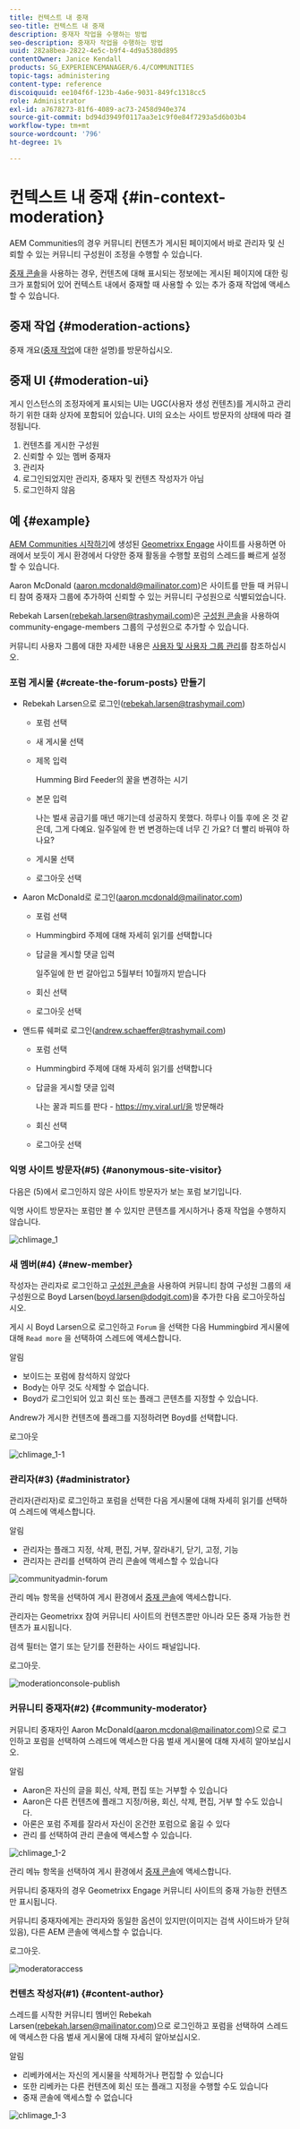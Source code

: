 ```yaml
---
title: 컨텍스트 내 중재
seo-title: 컨텍스트 내 중재
description: 중재자 작업을 수행하는 방법
seo-description: 중재자 작업을 수행하는 방법
uuid: 282a8bea-2822-4e5c-b9f4-4d9a5380d895
contentOwner: Janice Kendall
products: SG_EXPERIENCEMANAGER/6.4/COMMUNITIES
topic-tags: administering
content-type: reference
discoiquuid: ee104f6f-123b-4a6e-9031-849fc1318cc5
role: Administrator
exl-id: a7678273-81f6-4089-ac73-2458d940e374
source-git-commit: bd94d3949f0117aa3e1c9f0e84f7293a5d6b03b4
workflow-type: tm+mt
source-wordcount: '796'
ht-degree: 1%

---
```


# 컨텍스트 내 중재 {#in-context-moderation}

AEM Communities의 경우 커뮤니티 컨텐츠가 게시된 페이지에서 바로 관리자 및 신뢰할 수 있는 커뮤니티 구성원이 조정을 수행할 수 있습니다.

[중재 콘솔](moderation.md)을 사용하는 경우, 컨텐츠에 대해 표시되는 정보에는 게시된 페이지에 대한 링크가 포함되어 있어 컨텍스트 내에서 중재할 때 사용할 수 있는 추가 중재 작업에 액세스할 수 있습니다.

## 중재 작업 {#moderation-actions}

중재 개요([중재 작업](moderate-ugc.md#moderation-actions)에 대한 설명)를 방문하십시오.

## 중재 UI {#moderation-ui}

게시 인스턴스의 조정자에게 표시되는 UI는 UGC(사용자 생성 컨텐츠)를 게시하고 관리하기 위한 대화 상자에 포함되어 있습니다. UI의 요소는 사이트 방문자의 상태에 따라 결정됩니다.

1. 컨텐츠를 게시한 구성원
1. 신뢰할 수 있는 멤버 중재자
1. 관리자
1. 로그인되었지만 관리자, 중재자 및 컨텐츠 작성자가 아님
1. 로그인하지 않음

## 예 {#example}

[AEM Communities 시작하기](getting-started.md)에 생성된 [Geometrixx Engage](http://localhost:4503/content/sites/engage/en.html) 사이트를 사용하면 아래에서 보듯이 게시 환경에서 다양한 중재 활동을 수행할 포럼의 스레드를 빠르게 설정할 수 있습니다.

Aaron McDonald (aaron.mcdonald@mailinator.com)은 사이트를 만들 때 커뮤니티 참여 중재자 그룹에 추가하여 신뢰할 수 있는 커뮤니티 구성원으로 식별되었습니다.

Rebekah Larsen(rebekah.larsen@trashymail.com)은 [구성원 콘솔](members.md)을 사용하여 community-engage-members 그룹의 구성원으로 추가할 수 있습니다.

커뮤니티 사용자 그룹에 대한 자세한 내용은 [사용자 및 사용자 그룹 관리](users.md)를 참조하십시오.

### 포럼 게시물 {#create-the-forum-posts} 만들기

* Rebekah Larsen으로 로그인(rebekah.larsen@trashymail.com)

   * 포럼 선택
   * 새 게시물 선택
   * 제목 입력

      Humming Bird Feeder의 꿀을 변경하는 시기

   * 본문 입력

      나는 벌새 공급기를 매년 매기는데 성공하지 못했다. 하루나 이틀 후에 온 것 같은데, 그게 다예요. 일주일에 한 번 변경하는데 너무 긴 가요? 더 빨리 바꿔야 하나요?
   * 게시물 선택
   * 로그아웃 선택

* Aaron McDonald로 로그인(aaron.mcdonald@mailinator.com)

   * 포럼 선택
   * Hummingbird 주제에 대해 자세히 읽기를 선택합니다
   * 답글을 게시할 댓글 입력

      일주일에 한 번 갈아입고 5월부터 10월까지 받습니다

   * 회신 선택
   * 로그아웃 선택

* 앤드류 쉐퍼로 로그인(andrew.schaeffer@trashymail.com)

   * 포럼 선택
   * Hummingbird 주제에 대해 자세히 읽기를 선택합니다
   * 답글을 게시할 댓글 입력

      나는 꿀과 피드를 판다 - https://my.viral.url/을 방문해라

   * 회신 선택
   * 로그아웃 선택

### 익명 사이트 방문자(#5) {#anonymous-site-visitor}

다음은 (5)에서 로그인하지 않은 사이트 방문자가 보는 포럼 보기입니다.

익명 사이트 방문자는 포럼만 볼 수 있지만 콘텐츠를 게시하거나 중재 작업을 수행하지 않습니다.

![chlimage_1](assets/chlimage_1.png)

### 새 멤버(#4) {#new-member}

작성자는 관리자로 로그인하고 [구성원 콘솔](members.md)을 사용하여 커뮤니티 참여 구성원 그룹의 새 구성원으로 Boyd Larsen(boyd.larsen@dodgit.com)을 추가한 다음 로그아웃하십시오.

게시 시 Boyd Larsen으로 로그인하고 `Forum` 을 선택한 다음 Hummingbird 게시물에 대해 `Read more` 을 선택하여 스레드에 액세스합니다.

알림

* 보이드는 포럼에 참석하지 않았다
* Body는 아무 것도 삭제할 수 없습니다.
* Boyd가 로그인되어 있고 회신 또는 플래그 콘텐츠를 지정할 수 있습니다.

Andrew가 게시한 컨텐츠에 플래그를 지정하려면 Boyd를 선택합니다.

로그아웃

![chlimage_1-1](assets/chlimage_1-1.png)

### 관리자(#3) {#administrator}

관리자(관리자)로 로그인하고 포럼을 선택한 다음 게시물에 대해 자세히 읽기를 선택하여 스레드에 액세스합니다.

알림

* 관리자는 플래그 지정, 삭제, 편집, 거부, 잘라내기, 닫기, 고정, 기능
* 관리자는 관리를 선택하여 관리 콘솔에 액세스할 수 있습니다

![communityadmin-forum](assets/communityadmin-forum.png)

관리 메뉴 항목을 선택하여 게시 환경에서 [중재 콘솔](moderation.md)에 액세스합니다.

관리자는 Geometrixx 참여 커뮤니티 사이트의 컨텐츠뿐만 아니라 모든 중재 가능한 컨텐츠가 표시됩니다.

검색 필터는 열기 또는 닫기를 전환하는 사이드 패널입니다.

로그아웃.

![moderationconsole-publish](assets/moderationconsole-publish.png)

### 커뮤니티 중재자(#2) {#community-moderator}

커뮤니티 중재자인 Aaron McDonald(aaron.mcdonal@mailinator.com)으로 로그인하고 포럼을 선택하여 스레드에 액세스한 다음 벌새 게시물에 대해 자세히 알아보십시오.

알림

* Aaron은 자신의 글을 회신, 삭제, 편집 또는 거부할 수 있습니다
* Aaron은 다른 컨텐츠에 플래그 지정/허용, 회신, 삭제, 편집, 거부 할 수도 있습니다.
* 아론은 포럼 주제를 잘라서 자신이 온건한 포럼으로 옮길 수 있다
* 관리 를 선택하여 관리 콘솔에 액세스할 수 있습니다.

![chlimage_1-2](assets/chlimage_1-2.png)

관리 메뉴 항목을 선택하여 게시 환경에서 [중재 콘솔](moderation.md)에 액세스합니다.

커뮤니티 중재자의 경우 Geometrixx Engage 커뮤니티 사이트의 중재 가능한 컨텐츠만 표시됩니다.

커뮤니티 중재자에게는 관리자와 동일한 옵션이 있지만(이미지는 검색 사이드바가 닫혀 있음), 다른 AEM 콘솔에 액세스할 수 없습니다.

로그아웃.

![moderatoraccess](assets/moderatoraccess.png)

### 컨텐츠 작성자(#1) {#content-author}

스레드를 시작한 커뮤니티 멤버인 Rebekah Larsen(rebekah.larsen@mailinator.com)으로 로그인하고 포럼을 선택하여 스레드에 액세스한 다음 벌새 게시물에 대해 자세히 알아보십시오.

알림

* 리베카에서는 자신의 게시물을 삭제하거나 편집할 수 있습니다
* 또한 리베카는 다른 컨텐츠에 회신 또는 플래그 지정을 수행할 수도 있습니다
* 중재 콘솔에 액세스할 수 없습니다

![chlimage_1-3](assets/chlimage_1-3.png)
